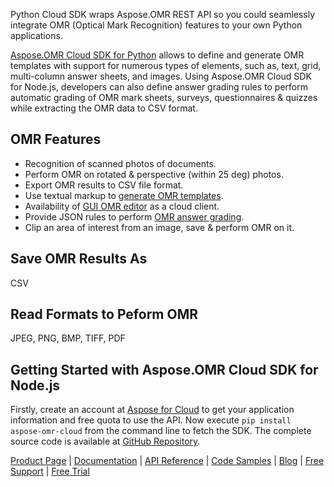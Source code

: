 Python Cloud SDK wraps Aspose.OMR REST API so you could seamlessly integrate OMR (Optical Mark Recognition) features to your own Python applications.

[Aspose.OMR Cloud SDK for Python](https://products.aspose.cloud/omr/python) allows to define and generate OMR templates with support for numerous types of elements, such as, text, grid, multi-column answer sheets, and images. Using Aspose.OMR Cloud SDK for Node.js, developers can also define answer grading rules to perform automatic grading of OMR mark sheets, surveys, questionnaires & quizzes while extracting the OMR data to CSV format.

## OMR Features

- Recognition of scanned photos of documents.
- Perform OMR on rotated & perspective (within 25 deg) photos.
- Export OMR results to CSV file format.
- Use textual markup to [generate OMR templates](https://docs.aspose.cloud/display/omrcloud/Template+generation).
- Availability of [GUI OMR editor](https://docs.aspose.cloud/display/omrcloud/Creating+OMR+Template+and+Extracting+Data) as a cloud client.
- Provide JSON rules to perform [OMR answer grading](https://docs.aspose.cloud/display/omrcloud/Answers+Grading).
- Clip an area of interest from an image, save & perform OMR on it.

## Save OMR Results As

CSV

## Read Formats to Peform OMR

JPEG, PNG, BMP, TIFF, PDF

## Getting Started with Aspose.OMR Cloud SDK for Node.js

Firstly, create an account at [Aspose for Cloud](https://dashboard.aspose.cloud/#/apps) to get your application information and free quota to use the API. Now execute `pip install aspose-omr-cloud` from the command line to fetch the SDK. The complete source code is available at [GitHub Repository](https://github.com/aspose-omr-cloud/aspose-omr-cloud-python).

[Product Page](https://products.aspose.cloud/omr/python) | [Documentation](https://docs.aspose.cloud/display/omrcloud/Home) | [API Reference](https://apireference.aspose.cloud/omr/) | [Code Samples](https://github.com/aspose-omr-cloud/aspose-omr-cloud-python) | [Blog](https://blog.aspose.cloud/category/omr/) | [Free Support](https://forum.aspose.cloud/c/omr) | [Free Trial](https://dashboard.aspose.cloud/#/apps)